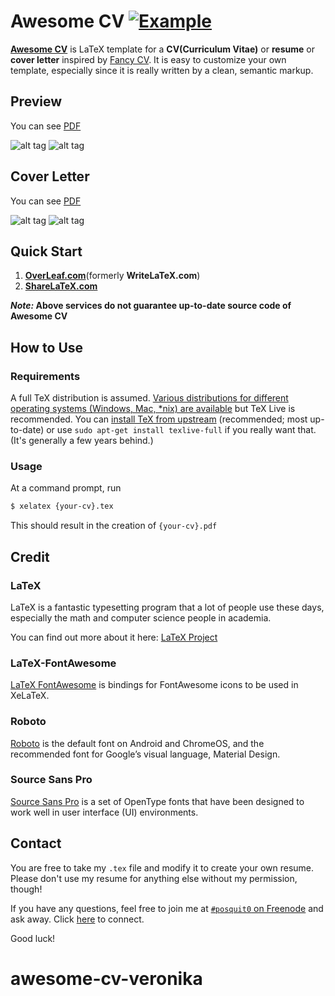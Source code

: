 # Awesome CV [![Example](https://img.shields.io/badge/example-pdf-green.svg)](https://raw.githubusercontent.com/posquit0/Awesome-CV/master/examples/resume.pdf)


[**Awesome CV**](https://github.com/posquit0/Awesome-CV) is LaTeX template for a **CV(Curriculum Vitae)** or **resume** or **cover letter** inspired by [Fancy CV](https://www.sharelatex.com/templates/cv-or-resume/fancy-cv). It is easy to customize your own template, especially since it is really written by a clean, semantic markup.


## Preview
You can see [PDF](https://raw.githubusercontent.com/posquit0/Awesome-CV/master/examples/resume.pdf)

![alt tag](https://raw.githubusercontent.com/posquit0/Awesome-CV/master/examples/resume-0.png)
![alt tag](https://raw.githubusercontent.com/posquit0/Awesome-CV/master/examples/resume-1.png)

## Cover Letter
You can see [PDF](https://raw.githubusercontent.com/posquit0/Awesome-CV/master/examples/coverletter.pdf)

![alt tag](https://raw.githubusercontent.com/posquit0/Awesome-CV/master/examples/coverletter-0.png)
![alt tag](https://raw.githubusercontent.com/posquit0/Awesome-CV/master/examples/coverletter-1.png)

## Quick Start

1. [**OverLeaf.com**](https://www.overleaf.com/latex/templates/awesome-cv/tvmzpvdjfqxp)(formerly **WriteLaTeX.com**)
2. [**ShareLaTeX.com**](https://www.sharelatex.com/templates/cv-or-resume/awesome-cv)

**_Note:_ Above services do not guarantee up-to-date source code of Awesome CV**

## How to Use
### Requirements

A full TeX distribution is assumed.  [Various distributions for different operating systems (Windows, Mac, \*nix) are available](http://tex.stackexchange.com/q/55437) but TeX Live is recommended.
You can [install TeX from upstream](http://tex.stackexchange.com/q/1092) (recommended; most up-to-date) or use `sudo apt-get install texlive-full` if you really want that.  (It's generally a few years behind.)

### Usage

At a command prompt, run
```bash
$ xelatex {your-cv}.tex
```
This should result in the creation of ``{your-cv}.pdf``


## Credit
### LaTeX
LaTeX is a fantastic typesetting program that a lot of people use these days, especially the math and computer science people in academia.

You can find out more about it here: [LaTeX Project](http://www.latex-project.org)

### LaTeX-FontAwesome
[LaTeX FontAwesome](https://github.com/furl/latex-fontawesome) is bindings for FontAwesome icons to be used in XeLaTeX.

### Roboto
[Roboto](https://github.com/google/roboto) is the default font on Android and ChromeOS, and the recommended font for Google’s visual language, Material Design.

### Source Sans Pro
[Source Sans Pro](https://github.com/adobe-fonts/source-sans-pro) is a set of OpenType fonts that have been designed to work well in user interface (UI) environments.


## Contact
You are free to take my `.tex` file and modify it to create your own resume. Please don't use my resume for anything else without my permission, though!

If you have any questions, feel free to join me at [`#posquit0` on Freenode](irc://irc.freenode.net/posquit0) and ask away. Click [here](https://kiwiirc.com/client/irc.freenode.net/posquit0) to connect.

Good luck!
# awesome-cv-veronika
